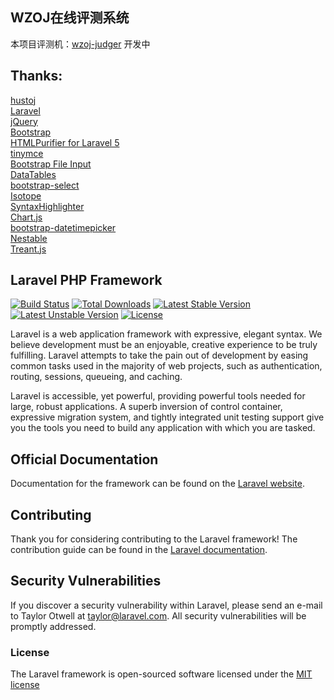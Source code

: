 ## WZOJ在线评测系统
本项目评测机：[wzoj-judger](https://github.com/massimodong/wzoj-judger)
开发中

## Thanks:
[hustoj](https://github.com/zhblue/hustoj)  
[Laravel](https://laravel.com/)  
[jQuery](https://jquery.com/)  
[Bootstrap](http://getbootstrap.com/)  
[HTMLPurifier for Laravel 5](https://github.com/mewebstudio/Purifier)  
[tinymce](https://www.tinymce.com/)  
[Bootstrap File Input](https://github.com/kartik-v/bootstrap-fileinput)  
[DataTables](https://datatables.net/)  
[bootstrap-select](https://silviomoreto.github.io/bootstrap-select/)  
[Isotope](http://isotope.metafizzy.co/)  
[SyntaxHighlighter](http://alexgorbatchev.com/SyntaxHighlighter/)  
[Chart.js](http://www.chartjs.org/)  
[bootstrap-datetimepicker](http://www.malot.fr/bootstrap-datetimepicker/index.php)  
[Nestable](https://github.com/dbushell/Nestable)  
[Treant.js](http://fperucic.github.io/treant-js/)  

## Laravel PHP Framework

[![Build Status](https://travis-ci.org/laravel/framework.svg)](https://travis-ci.org/laravel/framework)
[![Total Downloads](https://poser.pugx.org/laravel/framework/d/total.svg)](https://packagist.org/packages/laravel/framework)
[![Latest Stable Version](https://poser.pugx.org/laravel/framework/v/stable.svg)](https://packagist.org/packages/laravel/framework)
[![Latest Unstable Version](https://poser.pugx.org/laravel/framework/v/unstable.svg)](https://packagist.org/packages/laravel/framework)
[![License](https://poser.pugx.org/laravel/framework/license.svg)](https://packagist.org/packages/laravel/framework)

Laravel is a web application framework with expressive, elegant syntax. We believe development must be an enjoyable, creative experience to be truly fulfilling. Laravel attempts to take the pain out of development by easing common tasks used in the majority of web projects, such as authentication, routing, sessions, queueing, and caching.

Laravel is accessible, yet powerful, providing powerful tools needed for large, robust applications. A superb inversion of control container, expressive migration system, and tightly integrated unit testing support give you the tools you need to build any application with which you are tasked.

## Official Documentation

Documentation for the framework can be found on the [Laravel website](http://laravel.com/docs).

## Contributing

Thank you for considering contributing to the Laravel framework! The contribution guide can be found in the [Laravel documentation](http://laravel.com/docs/contributions).

## Security Vulnerabilities

If you discover a security vulnerability within Laravel, please send an e-mail to Taylor Otwell at taylor@laravel.com. All security vulnerabilities will be promptly addressed.

### License

The Laravel framework is open-sourced software licensed under the [MIT license](http://opensource.org/licenses/MIT)
